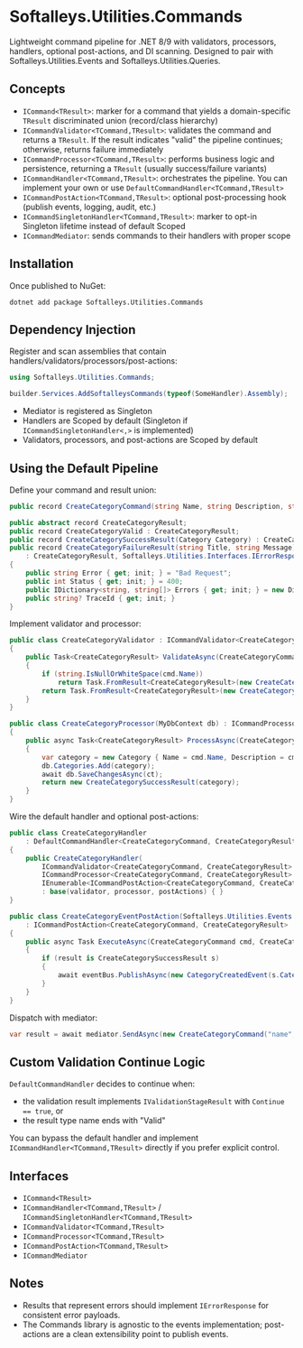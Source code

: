 # Softalleys.Utilities.Commands

Lightweight command pipeline for .NET 8/9 with validators, processors, handlers, optional post-actions, and DI scanning. Designed to pair with Softalleys.Utilities.Events and Softalleys.Utilities.Queries.

## Concepts

- `ICommand<TResult>`: marker for a command that yields a domain-specific `TResult` discriminated union (record/class hierarchy)
- `ICommandValidator<TCommand,TResult>`: validates the command and returns a `TResult`. If the result indicates "valid" the pipeline continues; otherwise, returns failure immediately
- `ICommandProcessor<TCommand,TResult>`: performs business logic and persistence, returning a `TResult` (usually success/failure variants)
- `ICommandHandler<TCommand,TResult>`: orchestrates the pipeline. You can implement your own or use `DefaultCommandHandler<TCommand,TResult>`
- `ICommandPostAction<TCommand,TResult>`: optional post-processing hook (publish events, logging, audit, etc.)
- `ICommandSingletonHandler<TCommand,TResult>`: marker to opt-in Singleton lifetime instead of default Scoped
- `ICommandMediator`: sends commands to their handlers with proper scope

## Installation

Once published to NuGet:

```pwsh
dotnet add package Softalleys.Utilities.Commands
```

## Dependency Injection

Register and scan assemblies that contain handlers/validators/processors/post-actions:

```csharp
using Softalleys.Utilities.Commands;

builder.Services.AddSoftalleysCommands(typeof(SomeHandler).Assembly);
```

- Mediator is registered as Singleton
- Handlers are Scoped by default (Singleton if `ICommandSingletonHandler<,>` is implemented)
- Validators, processors, and post-actions are Scoped by default

## Using the Default Pipeline

Define your command and result union:

```csharp
public record CreateCategoryCommand(string Name, string Description, string Icon) : ICommand<CreateCategoryResult>;

public abstract record CreateCategoryResult;
public record CreateCategoryValid : CreateCategoryResult;
public record CreateCategorySuccessResult(Category Category) : CreateCategoryResult;
public record CreateCategoryFailureResult(string Title, string Message)
    : CreateCategoryResult, Softalleys.Utilities.Interfaces.IErrorResponse
{
    public string Error { get; init; } = "Bad Request";
    public int Status { get; init; } = 400;
    public IDictionary<string, string[]> Errors { get; init; } = new Dictionary<string, string[]>();
    public string? TraceId { get; init; }
}
```

Implement validator and processor:

```csharp
public class CreateCategoryValidator : ICommandValidator<CreateCategoryCommand, CreateCategoryResult>
{
    public Task<CreateCategoryResult> ValidateAsync(CreateCategoryCommand cmd, CancellationToken ct = default)
    {
        if (string.IsNullOrWhiteSpace(cmd.Name))
            return Task.FromResult<CreateCategoryResult>(new CreateCategoryFailureResult("Name required", "The name is mandatory"));
        return Task.FromResult<CreateCategoryResult>(new CreateCategoryValid());
    }
}

public class CreateCategoryProcessor(MyDbContext db) : ICommandProcessor<CreateCategoryCommand, CreateCategoryResult>
{
    public async Task<CreateCategoryResult> ProcessAsync(CreateCategoryCommand cmd, CancellationToken ct = default)
    {
        var category = new Category { Name = cmd.Name, Description = cmd.Description, Icon = cmd.Icon };
        db.Categories.Add(category);
        await db.SaveChangesAsync(ct);
        return new CreateCategorySuccessResult(category);
    }
}
```

Wire the default handler and optional post-actions:

```csharp
public class CreateCategoryHandler
    : DefaultCommandHandler<CreateCategoryCommand, CreateCategoryResult>
{
    public CreateCategoryHandler(
        ICommandValidator<CreateCategoryCommand, CreateCategoryResult> validator,
        ICommandProcessor<CreateCategoryCommand, CreateCategoryResult> processor,
        IEnumerable<ICommandPostAction<CreateCategoryCommand, CreateCategoryResult>> postActions)
        : base(validator, processor, postActions) { }
}

public class CreateCategoryEventPostAction(Softalleys.Utilities.Events.IEventBus eventBus)
    : ICommandPostAction<CreateCategoryCommand, CreateCategoryResult>
{
    public async Task ExecuteAsync(CreateCategoryCommand cmd, CreateCategoryResult result, CancellationToken ct = default)
    {
        if (result is CreateCategorySuccessResult s)
        {
            await eventBus.PublishAsync(new CategoryCreatedEvent(s.Category.Id));
        }
    }
}
```

Dispatch with mediator:

```csharp
var result = await mediator.SendAsync(new CreateCategoryCommand("name","desc","icon"));
```

## Custom Validation Continue Logic

`DefaultCommandHandler` decides to continue when:
- the validation result implements `IValidationStageResult` with `Continue == true`, or
- the result type name ends with "Valid"

You can bypass the default handler and implement `ICommandHandler<TCommand,TResult>` directly if you prefer explicit control.

## Interfaces

- `ICommand<TResult>`
- `ICommandHandler<TCommand,TResult>` / `ICommandSingletonHandler<TCommand,TResult>`
- `ICommandValidator<TCommand,TResult>`
- `ICommandProcessor<TCommand,TResult>`
- `ICommandPostAction<TCommand,TResult>`
- `ICommandMediator`

## Notes

- Results that represent errors should implement `IErrorResponse` for consistent error payloads.
- The Commands library is agnostic to the events implementation; post-actions are a clean extensibility point to publish events.
